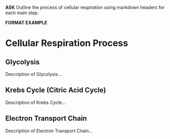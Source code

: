 <!-- __ASK__
Outline the process of cellular respiration.

__FORMAT EXAMPLE__ -->


__ASK__
Outline the process of cellular respiration using markdown headers for each main step.

__FORMAT EXAMPLE__

# Cellular Respiration Process
## Glycolysis
Description of Glycolysis...
## Krebs Cycle (Citric Acid Cycle)
Description of Krebs Cycle...
## Electron Transport Chain
Description of Electron Transport Chain...

